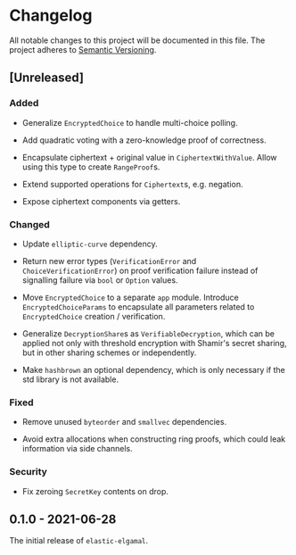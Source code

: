 # Changelog

All notable changes to this project will be documented in this file.
The project adheres to [Semantic Versioning](http://semver.org/spec/v2.0.0.html).

## [Unreleased]

### Added

- Generalize `EncryptedChoice` to handle multi-choice polling.

- Add quadratic voting with a zero-knowledge proof of correctness.

- Encapsulate ciphertext + original value in `CiphertextWithValue`. Allow using this type
  to create `RangeProof`s.

- Extend supported operations for `Ciphertext`s, e.g. negation. 

- Expose ciphertext components via getters.

### Changed

- Update `elliptic-curve` dependency.

- Return new error types (`VerificationError` and `ChoiceVerificationError`) on proof
  verification failure instead of signalling failure via `bool` or `Option` values.

- Move `EncryptedChoice` to a separate `app` module. Introduce `EncryptedChoiceParams`
  to encapsulate all parameters related to `EncryptedChoice` creation / verification.

- Generalize `DecryptionShare`s as `VerifiableDecryption`, which can be applied not only
  with threshold encryption with Shamir's secret sharing, but in other sharing schemes
  or independently.

- Make `hashbrown` an optional dependency, which is only necessary if the std library
  is not available.

### Fixed

- Remove unused `byteorder` and `smallvec` dependencies.

- Avoid extra allocations when constructing ring proofs, which could leak
  information via side channels.

### Security

- Fix zeroing `SecretKey` contents on drop.

## 0.1.0 - 2021-06-28

The initial release of `elastic-elgamal`.
